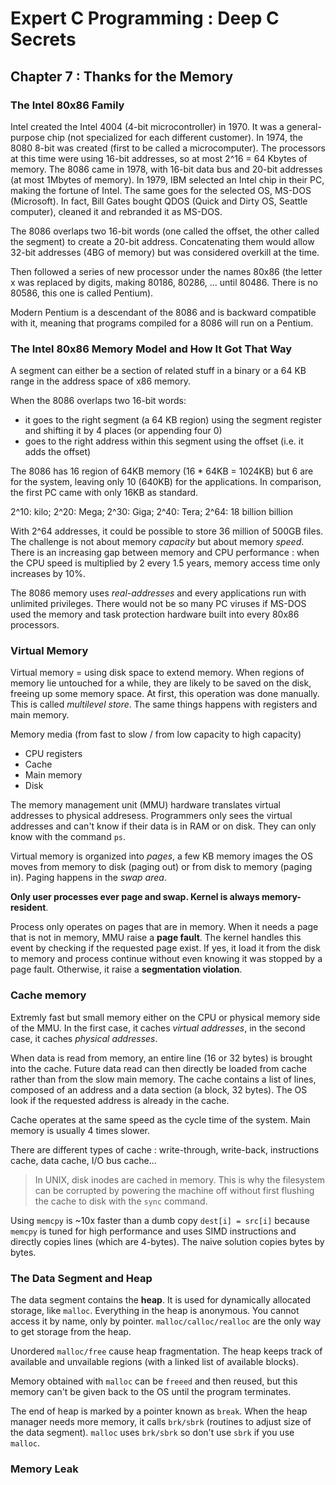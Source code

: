 Expert C Programming : Deep C Secrets
=====================================

Chapter 7 : Thanks for the Memory
---------------------------------

### The Intel 80x86 Family
Intel created the Intel 4004 (4-bit microcontroller) in 1970. It was a
general-purpose chip (not specialized for each different customer). In 1974, the
8080 8-bit was created (first to be called a microcomputer). The processors at
this time were using 16-bit addresses, so at most 2^16 = 64 Kbytes of memory.
The 8086 came in 1978, with 16-bit data bus and 20-bit addresses (at most
1Mbytes of memory). In 1979, IBM selected an Intel chip in their PC, making the
fortune of Intel. The same goes for the selected OS, MS-DOS (Microsoft). In
fact, Bill Gates bought QDOS (Quick and Dirty OS, Seattle computer), cleaned it
and rebranded it as MS-DOS.

The 8086 overlaps two 16-bit words (one called the offset, the other called the
segment) to create a 20-bit address. Concatenating them would allow 32-bit
addresses (4BG of memory) but was considered overkill at the time.

Then followed a series of new processor under the names 80x86 (the letter x was
replaced by digits, making 80186, 80286, ... until 80486. There is no 80586,
this one is called Pentium).

Modern Pentium is a descendant of the 8086 and is backward compatible with it,
meaning that programs compiled for a 8086 will run on a Pentium.

### The Intel 80x86 Memory Model and How It Got That Way
A segment can either be a section of related stuff in a binary or a 64 KB range
in the address space of x86 memory.

When the 8086 overlaps two 16-bit words:
  * it goes to the right segment (a 64 KB region) using the segment register and
    shifting it by 4 places (or appending four 0)
  * goes to the right address within this segment using the offset (i.e. it adds
    the offset)

The 8086 has 16 region of 64KB memory (16 * 64KB = 1024KB) but 6 are for the
system, leaving only 10 (640KB) for the applications. In comparison, the first
PC came with only 16KB as standard.

2^10: kilo; 2^20: Mega; 2^30: Giga; 2^40: Tera; 2^64: 18 billion billion

With 2^64 addresses, it could be possible to store 36 million of 500GB files.
The challenge is not about memory *capacity* but about memory *speed*. There is
an increasing gap between memory and CPU performance : when the CPU speed is
multiplied by 2 every 1.5 years, memory access time only increases by 10%.

The 8086 memory uses *real-addresses* and every applications run with unlimited
privileges. There would not be so many PC viruses if MS-DOS used the memory and
task protection hardware built into every 80x86 processors.

### Virtual Memory
Virtual memory = using disk space to extend memory. When regions of memory lie
untouched for a while, they are likely to be saved on the disk, freeing up some
memory space. At first, this operation was done manually. This is called
*multilevel store*. The same things happens with registers and main memory.

Memory media (from fast to slow / from low capacity to high capacity)
* CPU registers
* Cache
* Main memory
* Disk

The memory management unit (MMU) hardware translates virtual addresses to
physical addresess. Programmers only sees the virtual addresses and can't know
if their data is in RAM or on disk. They can only know with the command `ps`.

Virtual memory is organized into *pages*, a few KB memory images the OS moves
from memory to disk (paging out) or from disk to memory (paging in). Paging
happens in the *swap area*.

**Only user processes ever page and swap. Kernel is always memory-resident**.

Process only operates on pages that are in memory. When it needs a page that is
not in memory, MMU raise a **page fault**. The kernel handles this event by
checking if the requested page exist. If yes, it load it from the disk to memory
and process continue without even knowing it was stopped by a page fault.
Otherwise, it raise a **segmentation violation**.

### Cache memory
Extremly fast but small memory either on the CPU or physical memory side of the
MMU. In the first case, it caches *virtual addresses*, in the second case, it
caches *physical addresses*.

When data is read from memory, an entire line (16 or 32 bytes) is brought into
the cache. Future data read can then directly be loaded from cache rather than
from the slow main memory. The cache contains a list of lines, composed of an
address and a data section (a block, 32 bytes). The OS look if the requested
address is already in the cache.

Cache operates at the same speed as the cycle time of the system. Main memory is
usually 4 times slower.

There are different types of cache : write-through, write-back, instructions
cache, data cache, I/O bus cache...

> In UNIX, disk inodes are cached in memory. This is why the filesystem can be
> corrupted by powering the machine off without first flushing the cache to disk
> with the `sync` command.

Using `memcpy` is ~10x faster than a dumb copy `dest[i] = src[i]` because
`memcpy` is tuned for high performance and uses SIMD instructions and directly
copies lines (which are 4-bytes). The naive solution copies bytes by bytes.

### The Data Segment and Heap
The data segment contains the **heap**. It is used for dynamically allocated
storage, like `malloc`. Everything in the heap is anonymous. You cannot access
it by name, only by pointer. `malloc/calloc/realloc` are the only way to get
storage from the heap.

Unordered `malloc/free` cause heap fragmentation. The heap keeps track of
available and unvailable regions (with a linked list of available blocks).

Memory obtained with `malloc` can be `freeed` and then reused, but this memory
can't be given back to the OS until the program terminates.

The end of heap is marked by a pointer known as `break`. When the heap manager
needs more memory, it calls `brk/sbrk` (routines to adjust size of the data
segment). `malloc` uses `brk/sbrk` so don't use `sbrk` if you use `malloc`.

### Memory Leak
